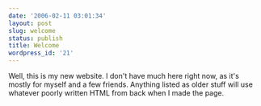 ```yaml
---
date: '2006-02-11 03:01:34'
layout: post
slug: welcome
status: publish
title: Welcome
wordpress_id: '21'
---
```


Well, this is my new website. I don't have much here right now, as it's mostly for myself and a few friends. Anything listed as older stuff will use whatever poorly written HTML from back when I made the page.
